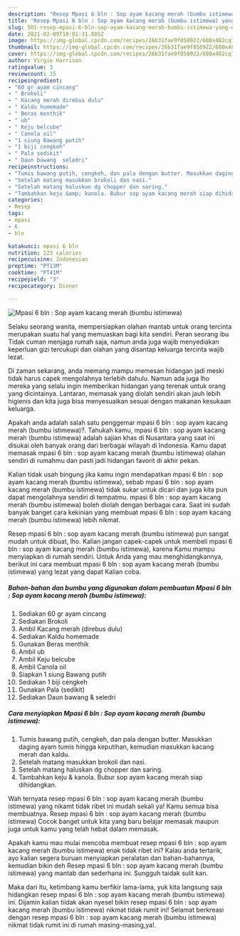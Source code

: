 ```yaml
---
description: "Resep Mpasi 6 bln : Sop ayam kacang merah (bumbu istimewa) yang enak Untuk Jualan"
title: "Resep Mpasi 6 bln : Sop ayam kacang merah (bumbu istimewa) yang enak Untuk Jualan"
slug: 501-resep-mpasi-6-bln-sop-ayam-kacang-merah-bumbu-istimewa-yang-enak-untuk-jualan
date: 2021-02-09T10:01:31.885Z
image: https://img-global.cpcdn.com/recipes/26b31fae9f858922/680x482cq70/mpasi-6-bln-sop-ayam-kacang-merah-bumbu-istimewa-foto-resep-utama.jpg
thumbnail: https://img-global.cpcdn.com/recipes/26b31fae9f858922/680x482cq70/mpasi-6-bln-sop-ayam-kacang-merah-bumbu-istimewa-foto-resep-utama.jpg
cover: https://img-global.cpcdn.com/recipes/26b31fae9f858922/680x482cq70/mpasi-6-bln-sop-ayam-kacang-merah-bumbu-istimewa-foto-resep-utama.jpg
author: Virgie Harrison
ratingvalue: 3
reviewcount: 15
recipeingredient:
- "60 gr ayam cincang"
- " Brokoli"
- " Kacang merah direbus dulu"
- " Kaldu homemade"
- " Beras menthik"
- " ub"
- " Keju belcube"
- " Canola oil"
- "1 siung Bawang putih"
- "1 biji cengkeh"
- " Pala sedikit"
- " Daun bawang  seledri"
recipeinstructions:
- "Tumis bawang putih, cengkeh, dan pala dengan butter. Masukkan daging ayam tumis hingga keputihan, kemudian masukkan kacang merah dan kaldu."
- "Setelah matang masukkan brokoli dan nasi."
- "Setelah matang haluskan dg chopper dan saring."
- "Tambahkan keju &amp; kanola. Bubur sop ayam kacang merah siap dihidangkan."
categories:
- Resep
tags:
- mpasi
- 6
- bln

katakunci: mpasi 6 bln 
nutrition: 223 calories
recipecuisine: Indonesian
preptime: "PT13M"
cooktime: "PT41M"
recipeyield: "3"
recipecategory: Dinner

---
```



![Mpasi 6 bln : Sop ayam kacang merah (bumbu istimewa)](https://img-global.cpcdn.com/recipes/26b31fae9f858922/680x482cq70/mpasi-6-bln-sop-ayam-kacang-merah-bumbu-istimewa-foto-resep-utama.jpg)

Selaku seorang wanita, mempersiapkan olahan mantab untuk orang tercinta merupakan suatu hal yang memuaskan bagi kita sendiri. Peran seorang ibu Tidak cuman menjaga rumah saja, namun anda juga wajib menyediakan keperluan gizi tercukupi dan olahan yang disantap keluarga tercinta wajib lezat.

Di zaman  sekarang, anda memang mampu memesan hidangan jadi meski tidak harus capek mengolahnya terlebih dahulu. Namun ada juga lho mereka yang selalu ingin memberikan hidangan yang terenak untuk orang yang dicintainya. Lantaran, memasak yang diolah sendiri akan jauh lebih higienis dan kita juga bisa menyesuaikan sesuai dengan makanan kesukaan keluarga. 



Apakah anda adalah salah satu penggemar mpasi 6 bln : sop ayam kacang merah (bumbu istimewa)?. Tahukah kamu, mpasi 6 bln : sop ayam kacang merah (bumbu istimewa) adalah sajian khas di Nusantara yang saat ini disukai oleh banyak orang dari berbagai wilayah di Indonesia. Kamu dapat memasak mpasi 6 bln : sop ayam kacang merah (bumbu istimewa) olahan sendiri di rumahmu dan pasti jadi hidangan favorit di akhir pekan.

Kalian tidak usah bingung jika kamu ingin mendapatkan mpasi 6 bln : sop ayam kacang merah (bumbu istimewa), sebab mpasi 6 bln : sop ayam kacang merah (bumbu istimewa) tidak sukar untuk dicari dan juga kita pun dapat mengolahnya sendiri di tempatmu. mpasi 6 bln : sop ayam kacang merah (bumbu istimewa) boleh diolah dengan berbagai cara. Saat ini sudah banyak banget cara kekinian yang membuat mpasi 6 bln : sop ayam kacang merah (bumbu istimewa) lebih nikmat.

Resep mpasi 6 bln : sop ayam kacang merah (bumbu istimewa) pun sangat mudah untuk dibuat, lho. Kalian jangan capek-capek untuk membeli mpasi 6 bln : sop ayam kacang merah (bumbu istimewa), karena Kamu mampu menyiapkan di rumah sendiri. Untuk Anda yang mau menghidangkannya, berikut ini cara membuat mpasi 6 bln : sop ayam kacang merah (bumbu istimewa) yang lezat yang dapat Kalian coba.

<!--inarticleads1-->

##### Bahan-bahan dan bumbu yang digunakan dalam pembuatan Mpasi 6 bln : Sop ayam kacang merah (bumbu istimewa):

1. Sediakan 60 gr ayam cincang
1. Sediakan  Brokoli
1. Ambil  Kacang merah (direbus dulu)
1. Sediakan  Kaldu homemade
1. Gunakan  Beras menthik
1. Ambil  ub
1. Ambil  Keju belcube
1. Ambil  Canola oil
1. Siapkan 1 siung Bawang putih
1. Sediakan 1 biji cengkeh
1. Gunakan  Pala (sedikit)
1. Sediakan  Daun bawang &amp; seledri




<!--inarticleads2-->

##### Cara menyiapkan Mpasi 6 bln : Sop ayam kacang merah (bumbu istimewa):

1. Tumis bawang putih, cengkeh, dan pala dengan butter. Masukkan daging ayam tumis hingga keputihan, kemudian masukkan kacang merah dan kaldu.
1. Setelah matang masukkan brokoli dan nasi.
1. Setelah matang haluskan dg chopper dan saring.
1. Tambahkan keju &amp; kanola. Bubur sop ayam kacang merah siap dihidangkan.




Wah ternyata resep mpasi 6 bln : sop ayam kacang merah (bumbu istimewa) yang nikamt tidak ribet ini mudah sekali ya! Kamu semua bisa membuatnya. Resep mpasi 6 bln : sop ayam kacang merah (bumbu istimewa) Cocok banget untuk kita yang baru belajar memasak maupun juga untuk kamu yang telah hebat dalam memasak.

Apakah kamu mau mulai mencoba membuat resep mpasi 6 bln : sop ayam kacang merah (bumbu istimewa) enak tidak ribet ini? Kalau anda tertarik, ayo kalian segera buruan menyiapkan peralatan dan bahan-bahannya, kemudian bikin deh Resep mpasi 6 bln : sop ayam kacang merah (bumbu istimewa) yang mantab dan sederhana ini. Sungguh taidak sulit kan. 

Maka dari itu, ketimbang kamu berfikir lama-lama, yuk kita langsung saja hidangkan resep mpasi 6 bln : sop ayam kacang merah (bumbu istimewa) ini. Dijamin kalian tiidak akan nyesel bikin resep mpasi 6 bln : sop ayam kacang merah (bumbu istimewa) nikmat tidak rumit ini! Selamat berkreasi dengan resep mpasi 6 bln : sop ayam kacang merah (bumbu istimewa) nikmat tidak rumit ini di rumah masing-masing,ya!.


